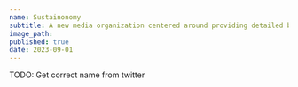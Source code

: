 ```yaml
---
name: Sustainonomy
subtitle: A new media organization centered around providing detailed but clear analysis on the challeneges and solutions for climate change 
image_path: 
published: true
date: 2023-09-01
---
```


TODO: Get correct name from twitter